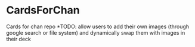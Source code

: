 # CardsForChan
Cards for chan repo
*TODO:  allow users to add their own images (through google search or file system) and dynamically swap them with images in their deck